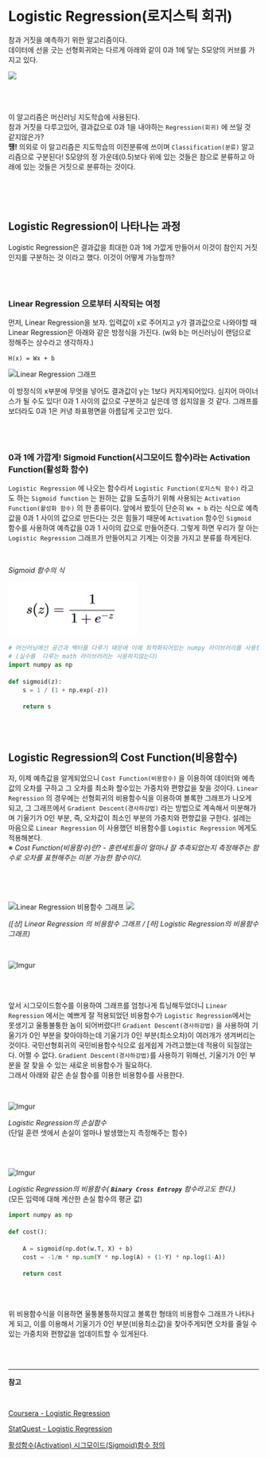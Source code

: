 # **Logistic Regression(로지스틱 회귀)**

참과 거짓을 예측하기 위한 알고리즘이다. <br>
데이터에 선을 긋는 선형회귀와는 다르게 아래와 같이 0과 1에 닿는 S모양의 커브를 가지고 있다.

![](https://upload.wikimedia.org/wikipedia/commons/6/6d/Exam_pass_logistic_curve.jpeg)

<br><br>

이 알고리즘은 머신러닝 지도학습에 사용된다. <br> 참과 거짓을 다루고있어, 결과값으로 0과 1을 내야하는 `Regression(회귀)` 에 쓰일 것 같지않은가? <br> **땡!** 의외로 이 알고리즘은 지도학습의 이진분류에 쓰이며 `Classification(분류)` 알고리즘으로 구분된다!
S모양의 정 가운데(0.5)보다 위에 있는 것들은 참으로 분류하고 아래에 있는 것들은 거짓으로 분류하는 것이다.


<br><br><br>

## **Logistic Regression이 나타나는 과정**

Logistic Regression은 결과값을 최대한 0과 1에 가깞게 만들어서 이것이 참인지 거짓인지를 구분하는 것 이라고 했다. 이것이 어떻게 가능할까?

<br><br>

### **Linear Regression 으로부터 시작되는 여정**
먼저, Linear Regression을 보자. 입력값이 x로 주어지고 y가 결과값으로 나와야할 때 Linear Regression은 아래와 같은 방정식을 가진다. (w와 b는 머신러닝이 랜덤으로 정해주는 상수라고 생각하자.)
```
H(x) = Wx + b
```

![Linear Regression 그래프](https://upload.wikimedia.org/wikipedia/commons/b/be/Normdist_regression.png)

이 방정식의 x부분에 무엇을 넣어도 결과값이 y는 1보다 커지게되어있다. 심지어 마이너스가 될 수도 있다! 0과 1 사이의 값으로 구분하고 싶은데 영 쉽지않을 것 같다. 그래프를 보더라도 0과 1은 커녕 좌표평면을 아름답게 긋고만 있다.

<br><br>

### **0과 1에 가깝게! Sigmoid Function(시그모이드 함수)라는 Activation Function(활성화 함수)**

`Logistic Regression` 에 나오는 함수라서 `Logistic Function(로지스틱 함수)` 라고도 하는 `Sigmoid function` 는 원하는 값을 도출하기 위해 사용되는 `Activation Function(활성화 함수)` 의 한 종류이다.
앞에서 봤듯이 단순히 `Wx + b` 라는 식으로 예측값을 0과 1 사이의 값으로 만든다는 것은 힘들기 때문에 `Activation` 함수인 `Sigmoid` 함수를 사용하여 예측값을 0과 1 사이의 값으로 만들어준다. 그렇게 하면 우리가 잘 아는 `Logistic Regression` 그래프가 만들어지고 기계는 이것을 가지고 분류를 하게된다.

<br>

*Sigmoid 함수의 식*

![Sigmoid](https://github.com/matamatamong/img/blob/main/Funtions/SgimoidFunction.PNG?raw=true)

```python
# 머신러닝에선 공간과 벡터를 다루기 때문에 이에 최적화되어있는 numpy 라이브러리를 사용한다.
# (실수를  다루는 math 라이브러리는 사용하지않는다)
import numpy as np

def sigmoid(z):
    s = 1 / (1 + np.exp(-z))

    return s
```

<br><br>


## **Logistic Regression의 Cost Function(비용함수)**
자, 이제 예측값을 알게되었으니 `Cost Function(비용함수)` 을 이용하여 데이터와 예측값의 오차를 구하고 그 오차를 최소화 할수있는 가중치와 편향값을 찾을 것이다.
`Linear Regression` 의 경우에는 선형회귀의 비용함수식을 이용하여 볼록한 그래프가 나오게 되고, 그 그래프에서 `Gradient Descent(경사하강법)` 라는 방법으로 계속해서 미분해가며 기울기가 0인 부분, 즉, 오차값이 최소인 부분의 가중치와 편향값을 구한다.
설레는 마음으로  `Linear Regression` 이 사용했던 비용함수를 `Logistic Regression` 에게도 적용해본다.  <br>
※ *Cost Function(비용함수)란? - 훈련세트들이 얼마나 잘 추측되었는지 측정해주는 함수로 오차를 표현해주는 미분 가능한 함수이다.*

<br><br><br>

![Linear Regression 비용함수 그래프](https://machinelearningmedium.com/assets/2017-08-11-cost-function-of-linear-regression/fig-3-cost-function.png?raw=true) ![](https://www.baeldung.com/wp-content/uploads/sites/4/2021/01/log-reg-sse_cost.png)

*([상] Linear Regression 의 비용함수 그래프 / [하] Logistic Regression의 비용함수 그래프)*

<br>

![Imgur](https://i.imgur.com/xUmIElN.jpg)

<br><br>


앞서 시그모이드함수를 이용하여 그래프를 엄청나게 튜닝해두었더니 `Linear Regression` 에서는 예쁘게 잘 적용되었던 비용함수가 `Logistic Regression`에서는 못생기고 울퉁불퉁한 놈이 되어버렸다!! `Gradient Descent(경사하강법)` 을 사용하여 기울기가 0인 부분을 찾아야하는데 기울기가 0인 부분(최소오차)이 여러개가 생겨버리는 것이다. 국민선형회귀의 국민비용함수식으로 쉽게쉽게 가려고했는데 적용이 되질않는다. 어쩔 수 없다. `Gradient Descent(경사하강법)`를 사용하기 위해선, 기울기가 0인 부분을 잘 찾을 수 있는 새로운 비용함수가 필요하다. <br>
그래서 아래와 같은 손실 함수를 이용한 비용함수를 사용한다.

<br>

![Imgur](https://i.imgur.com/rc0IHfK.png)

*Logistic Regression의 손실함수* <br>
(단일 훈련 셋에서 손실이 얼마나 발생했는지 측정해주는 함수)

<br><br>

![Imgur](https://i.imgur.com/LM5rcDN.png)

*Logistic Regression의 비용함수( **`Binary Cross Entropy`** 함수라고도 한다.)* <br>
(모든 입력에 대해 계산한 손실 함수의 평균 값)

```python
import numpy as np

def cost():
    
    A = sigmoid(np.dot(w.T, X) + b)
    cost = -1/m * np.sum(Y * np.log(A) + (1-Y) * np.log(1-A))
    
    return cost
```

<br><br>

위 비용함수식을 이용하면 울퉁불퉁하지않고 볼록한 형태의 비용함수 그래프가 나타나게 되고, 이를 이용해서 기울기가 0인 부분(비용최소값)을 찾아주게되면 오차를 줄일 수 있는 가중치와 편향값을 업데이트할 수 있게된다.

<br><br>


* * * 
**참고**

<br>

[Coursera - Logistic Regression](https://www.coursera.org/learn/neural-networks-deep-learning/lecture/LoKih/logistic-regression)

[StatQuest - Logistic Regression](https://youtu.be/yIYKR4sgzI8)

[활성함수(Activation) 시그모이드(Sigmoid)함수 정의](https://icim.nims.re.kr/post/easyMath/64)
